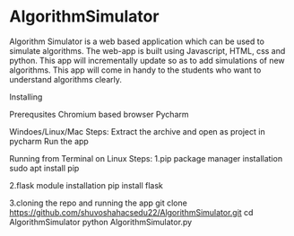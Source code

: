 # AlgorithmSimulator
Algorithm Simulator is a web based application which can be used to simulate algorithms. The web-app is built using Javascript, HTML,
css and python. This app will incrementally update so as to add simulations of new algorithms. This app will come in handy to the students 
who want to understand algorithms clearly.

Installing

Prerequsites
Chromium based browser
Pycharm

Windoes/Linux/Mac
Steps:
Extract the archive and open as project in pycharm
Run the app

Running from Terminal on Linux
Steps:
1.pip package manager installation
sudo apt install pip

2.flask module installation
pip install flask

3.cloning the repo and running the app
git clone https://github.com/shuvoshahacsedu22/AlgorithmSimulator.git 
cd AlgorithmSimulator
python AlgorithmSimulator.py  
